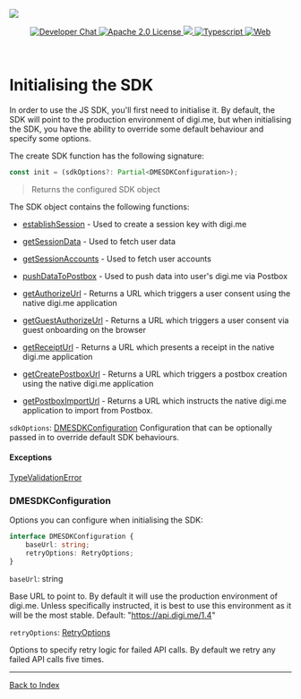 ![](https://securedownloads.digi.me/partners/digime/SDKReadmeBanner.png)
<p align="center">
    <a href="https://developers.digi.me/slack/join">
        <img src="https://img.shields.io/badge/chat-slack-blueviolet.svg" alt="Developer Chat">
    </a>
    <a href="LICENSE">
        <img src="https://img.shields.io/badge/license-apache 2.0-blue.svg" alt="Apache 2.0 License">
    </a>
    <a href="#">
    	<img src="https://img.shields.io/badge/build-passing-brightgreen.svg">
    </a>
    <a href="https://www.typescriptlang.org/">
        <img src="https://img.shields.io/badge/language-typescript-ff69b4.svg" alt="Typescript">
    </a>
    <a href="https://developers.digi.me/">
        <img src="https://img.shields.io/badge/web-digi.me-red.svg" alt="Web">
    </a>
</p>

<br>

# Initialising the SDK

In order to use the JS SDK, you'll first need to initialise it. By default, the SDK will point to the production environment of digi.me, but when initialising the SDK, you have the ability to override some default behaviour and specify some options.

The create SDK function has the following signature:
```typescript
const init = (sdkOptions?: Partial<DMESDKConfiguration>);
```
> Returns the configured SDK object

The SDK object contains the following functions:

* [establishSession](./establish-session.md) - Used to create a session key with digi.me

* [getSessionData](./session-data.md) - Used to fetch user data

* [getSessionAccounts](./session-accounts.md) - Used to fetch user accounts

* [pushDataToPostbox](./postbox.md) - Used to push data into user's digi.me via Postbox

* [getAuthorizeUrl](./fetch-user-consent.md) - Returns a URL which triggers a user consent using the native digi.me application

* [getGuestAuthorizeUrl](./fetch-user-consent.md) - Returns a URL which triggers a user consent via guest onboarding on the browser

* [getReceiptUrl](./establish-session.md) - Returns a URL which presents a receipt in the native digi.me application

* [getCreatePostboxUrl](./postbox.md) - Returns a URL which triggers a postbox creation using the native digi.me application

* [getPostboxImportUrl](./postbox.md) - Returns a URL which instructs the native digi.me application to import from Postbox.

`sdkOptions`: [DMESDKConfiguration](#DMESDKConfiguration)
Configuration that can be optionally passed in to override default SDK behaviours.

#### Exceptions
[TypeValidationError](./handling-errors.md)

### DMESDKConfiguration
Options you can configure when initialising the SDK:
```typescript
interface DMESDKConfiguration {
    baseUrl: string;
    retryOptions: RetryOptions;
}
```
`baseUrl`: string

Base URL to point to. By default it will use the production environment of digi.me. Unless specifically instructed, it is best to use this environment as it will be the most stable. Default: "https://api.digi.me/1.4"

`retryOptions`: [RetryOptions](https://github.com/DefinitelyTyped/DefinitelyTyped/blob/master/types/got/index.d.ts#L267)

Options to specify retry logic for failed API calls. By default we retry any failed API calls five times.

-----

[Back to Index](./README.md)
